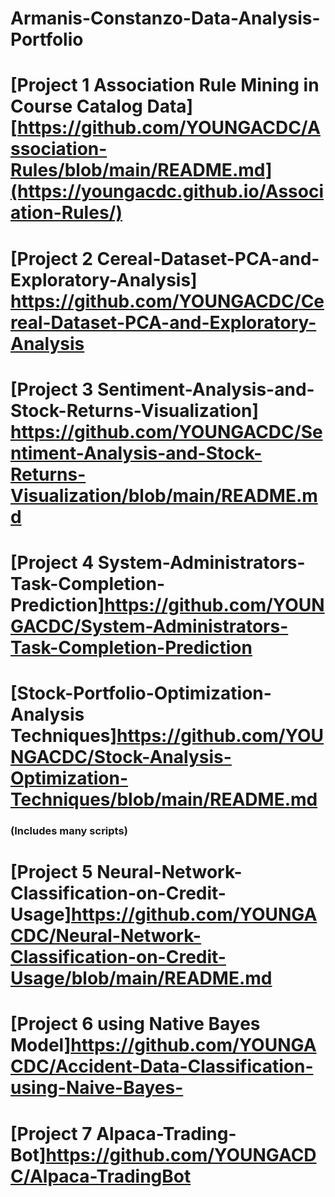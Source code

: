 # Armanis-Constanzo-Data-Analysis-Portfolio



# [Project 1 Association Rule Mining in Course Catalog Data] [https://github.com/YOUNGACDC/Association-Rules/blob/main/README.md](https://youngacdc.github.io/Association-Rules/)



# [Project 2 Cereal-Dataset-PCA-and-Exploratory-Analysis]  https://github.com/YOUNGACDC/Cereal-Dataset-PCA-and-Exploratory-Analysis


# [Project 3 Sentiment-Analysis-and-Stock-Returns-Visualization] https://github.com/YOUNGACDC/Sentiment-Analysis-and-Stock-Returns-Visualization/blob/main/README.md



# [Project 4 System-Administrators-Task-Completion-Prediction]https://github.com/YOUNGACDC/System-Administrators-Task-Completion-Prediction


# [Stock-Portfolio-Optimization-Analysis Techniques]https://github.com/YOUNGACDC/Stock-Analysis-Optimization-Techniques/blob/main/README.md
### (Includes many scripts)


# [Project 5 Neural-Network-Classification-on-Credit-Usage]https://github.com/YOUNGACDC/Neural-Network-Classification-on-Credit-Usage/blob/main/README.md


# [Project 6 using Native Bayes Model]https://github.com/YOUNGACDC/Accident-Data-Classification-using-Naive-Bayes-

# [Project 7 Alpaca-Trading-Bot]https://github.com/YOUNGACDC/Alpaca-TradingBot
